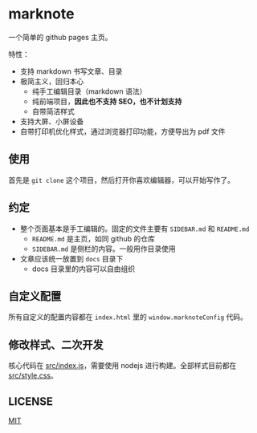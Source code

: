 # marknote

一个简单的 github pages 主页。

特性：

- 支持 markdown 书写文章、目录
- 极简主义，回归本心
  - 纯手工编辑目录（markdown 语法）
  - 纯前端项目，**因此也不支持 SEO，也不计划支持**
  - 自带简洁样式
- 支持大屏、小屏设备
- 自带打印机优化样式，通过浏览器打印功能，方便导出为 pdf 文件

## 使用

首先是 `git clone` 这个项目，然后打开你喜欢编辑器，可以开始写作了。

## 约定

- 整个页面基本是手工编辑的。固定的文件主要有 `SIDEBAR.md` 和 `README.md`
  - `README.md` 是主页，如同 github 的仓库
  - `SIDEBAR.md` 是侧栏的内容。一般用作目录使用
- 文章应该统一放置到 `docs` 目录下
  - docs 目录里的内容可以自由组织

## 自定义配置

所有自定义的配置内容都在 `index.html` 里的 `window.marknoteConfig` 代码。

## 修改样式、二次开发

核心代码在 [src/index.js](src/index.js)，需要使用 nodejs 进行构建。全部样式目前都在 [src/style.css](src/style.css)。

## LICENSE

[MIT](LICENSE)
